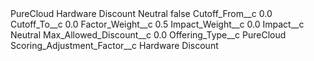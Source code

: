 <?xml version="1.0" encoding="UTF-8"?>
<CustomMetadata xmlns="http://soap.sforce.com/2006/04/metadata" xmlns:xsi="http://www.w3.org/2001/XMLSchema-instance" xmlns:xsd="http://www.w3.org/2001/XMLSchema">
    <label>PureCloud Hardware Discount Neutral</label>
    <protected>false</protected>
    <values>
        <field>Cutoff_From__c</field>
        <value xsi:type="xsd:double">0.0</value>
    </values>
    <values>
        <field>Cutoff_To__c</field>
        <value xsi:type="xsd:double">0.0</value>
    </values>
    <values>
        <field>Factor_Weight__c</field>
        <value xsi:type="xsd:double">0.5</value>
    </values>
    <values>
        <field>Impact_Weight__c</field>
        <value xsi:type="xsd:double">0.0</value>
    </values>
    <values>
        <field>Impact__c</field>
        <value xsi:type="xsd:string">Neutral</value>
    </values>
    <values>
        <field>Max_Allowed_Discount__c</field>
        <value xsi:type="xsd:double">0.0</value>
    </values>
    <values>
        <field>Offering_Type__c</field>
        <value xsi:type="xsd:string">PureCloud</value>
    </values>
    <values>
        <field>Scoring_Adjustment_Factor__c</field>
        <value xsi:type="xsd:string">Hardware Discount</value>
    </values>
</CustomMetadata>
